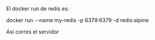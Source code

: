 El docker run de redis es:

docker run --name my-redis -p 6379:6379 -d redis:alpine

Asi corres el servidor
